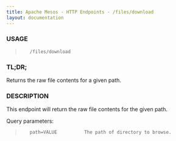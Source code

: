 ```yaml
---
title: Apache Mesos - HTTP Endpoints - /files/download
layout: documentation
---
```

<!--- This is an automatically generated file. DO NOT EDIT! --->

### USAGE ###
>        /files/download

### TL;DR; ###
Returns the raw file contents for a given path.

### DESCRIPTION ###
This endpoint will return the raw file contents for the
given path.

Query parameters:

>        path=VALUE          The path of directory to browse.